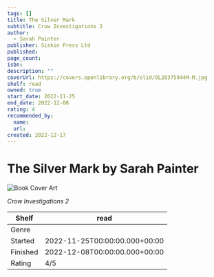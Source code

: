 ```yaml
---
tags: []
title: The Silver Mark
subtitle: Crow Investigations 2
author:
  - Sarah Painter
publisher: Siskin Press Ltd
published:
page_count:
isbn:
description: ""
coverUrl: https://covers.openlibrary.org/b/olid/OL28375944M-M.jpg
shelf: read
owned: true
start_date: 2022-11-25
end_date: 2022-12-08
rating: 4
recommended_by:
  name:
  url:
created: 2022-12-17
---
```


# The Silver Mark by Sarah Painter

![Book Cover Art](https://covers.openlibrary.org/b/olid/OL28375944M-M.jpg)

_Crow Investigations 2_

| Shelf | read |
| --- | --- |
| Genre |  |
| Started | 2022-11-25T00:00:00.000+00:00 |
| Finished | 2022-12-08T00:00:00.000+00:00 |
| Rating | 4/5 |
